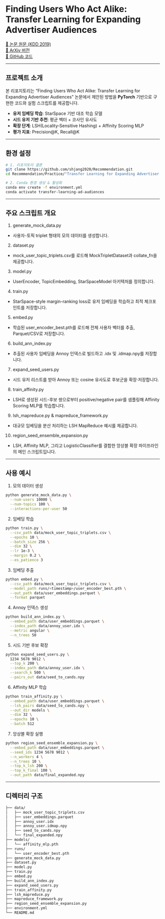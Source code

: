 # Finding Users Who Act Alike: Transfer Learning for Expanding Advertiser Audiences

[📄 논문 원문 (KDD 2019)](https://dl.acm.org/doi/10.1145/3292500.3330742)  
[📖 ArXiv 버전](https://arxiv.org/abs/1903.01625)  
[🔗 GitHub 코드](https://github.com/shjang2020/Recommendation/tree/master/Practice/Transfer%20Learning%20for%20Expanding%20Advertiser%20Audiences)

---

## 프로젝트 소개

본 리포지토리는 “Finding Users Who Act Alike: Transfer Learning for Expanding Advertiser Audiences” 논문에서 제안된 방법을 **PyTorch** 기반으로 구현한 코드와 실험 스크립트를 제공합니다.  
- **유저 임베딩 학습**: StarSpace 기반 대조 학습 모델  
- **시드 유저 기반 추천**: 평균 벡터 + 코사인 유사도  
- **확장 단계**: LSH(Locality‐Sensitive Hashing) + Affinity Scoring MLP  
- **평가 지표**: Precision@K, Recall@K

---

## 환경 설정

```bash
# 1. 리포지토리 클론
git clone https://github.com/shjang2020/Recommendation.git
cd Recommendation/Practice/"Transfer Learning for Expanding Advertiser Audiences"

# 2. Conda 환경 생성 & 활성화
conda env create -f environment.yml
conda activate transfer-learning-ad-audiences
```
---

## 주요 스크립트 개요
1. generate_mock_data.py
- 사용자-토픽 triplet 형태의 모의 데이터를 생성합니다.
2. dataset.py
- mock_user_topic_triplets.csv를 로드해 MockTripletDataset과 collate_fn을 제공합니다.
3. model.py
- UserEncoder, TopicEmbedding, StarSpaceModel 아키텍처를 정의합니다.
4. train.py
- StarSpace-style margin-ranking loss로 유저 임베딩을 학습하고 최적 체크포인트를 저장합니다.
5. embed.py
-  학습된 user_encoder_best.pth를 로드해 전체 사용자 벡터를 추출, Parquet/CSV로 저장합니다.
6. build_ann_index.py
- 추출된 사용자 임베딩을 Annoy 인덱스로 빌드하고 .idx 및 .idmap.npy를 저장합니다.
7. expand_seed_users.py
- 시드 유저 리스트를 받아 Annoy 또는 cosine 유사도로 후보군을 확장·저장합니다.
8. train_affinity.py
- LSH로 생성된 시드-후보 쌍으로부터 positive/negative pair를 샘플링해 Affinity Scoring MLP를 학습합니다.
9. lsh_mapreduce.py & mapreduce_framework.py
- 대규모 임베딩을 분산 처리하는 LSH MapReduce 예시를 제공합니다.
10. region_seed_ensemble_expansion.py
- LSH, Affinity MLP, 그리고 LogisticClassifier를 결합한 앙상블 확장 파이프라인의 메인 스크립트입니다.

---

## 사용 예시
1) 모의 데이터 생성
```bash
python generate_mock_data.py \
  --num-users 10000 \
  --num-topics 100 \
  --interactions-per-user 50
```
2) 임베딩 학습
```bash
python train.py \
  --csv_path data/mock_user_topic_triplets.csv \
  --epochs 10 \
  --batch_size 256 \
  --dim 32 \
  --lr 1e-3 \
  --margin 0.2 \
  --es_patience 3
```
3) 임베딩 추출
```bash
python embed.py \
  --csv_path data/mock_user_topic_triplets.csv \
  --model_path runs/<timestamp>/user_encoder_best.pth \
  --out_path data/user_embeddings.parquet \
  --format parquet
```
4) Annoy 인덱스 생성
```bash
python build_ann_index.py \
  --embed_path data/user_embeddings.parquet \
  --index_path data/annoy_user.idx \
  --metric angular \
  --n_trees 50
```
5) 시드 기반 후보 확장
```bash
python expand_seed_users.py \
  1234 5678 9012 \
  --top_k 200 \
  --index_path data/annoy_user.idx \
  --search_k 500 \
  --pairs_out data/seed_to_cands.npy
```
6) Affinity MLP 학습
```bash
python train_affinity.py \
  --embed_path data/user_embeddings.parquet \
  --lsh_pairs data/seed_to_cands.npy \
  --out_dir models \
  --dim 32 \
  --epochs 10 \
  --batch 512
```
7) 앙상블 확장 실행
```bash
python region_seed_ensemble_expansion.py \
  --embed_path data/user_embeddings.parquet \
  --seed_ids 1234 5678 9012 \
  --n_workers 4 \
  --n_trees 10 \
  --top_k_lsh 200 \
  --top_k_final 100 \
  --out_path data/final_expanded.npy
```

---
## 디렉터리 구조
```bash
├── data/
│   ├── mock_user_topic_triplets.csv
│   ├── user_embeddings.parquet
│   ├── annoy_user.idx
│   ├── annoy_user.idmap.npy
│   ├── seed_to_cands.npy
│   └── final_expanded.npy
├── models/
│   └── affinity_mlp.pth
├── runs/
│   └── user_encoder_best.pth
├── generate_mock_data.py
├── dataset.py
├── model.py
├── train.py
├── embed.py
├── build_ann_index.py
├── expand_seed_users.py
├── train_affinity.py
├── lsh_mapreduce.py
├── mapreduce_framework.py
├── region_seed_ensemble_expansion.py
├── environment.yml 
└── README.md
```
